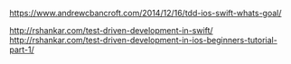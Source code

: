 https://www.andrewcbancroft.com/2014/12/16/tdd-ios-swift-whats-goal/

http://rshankar.com/test-driven-development-in-swift/
http://rshankar.com/test-driven-development-in-ios-beginners-tutorial-part-1/
